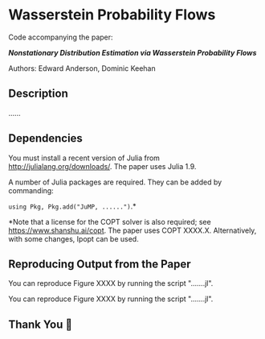 # Wasserstein Probability Flows
Code accompanying the paper:

***Nonstationary Distribution Estimation via Wasserstein Probability Flows***

Authors: Edward Anderson, Dominic Keehan

## Description
......

## Dependencies
You must install a recent version of Julia from http://julialang.org/downloads/. The paper uses Julia 1.9.

A number of Julia packages are required. They can be added by commanding:

`using Pkg, Pkg.add("JuMP, ......")`.*

*Note that a license for the COPT solver is also required; see https://www.shanshu.ai/copt. The paper uses COPT XXXX.X. Alternatively, with some changes, Ipopt can be used.

## Reproducing Output from the Paper
You can reproduce Figure XXXX by running the script ".......jl".

You can reproduce Figure XXXX by running the script ".......jl".

## Thank You :pray:
